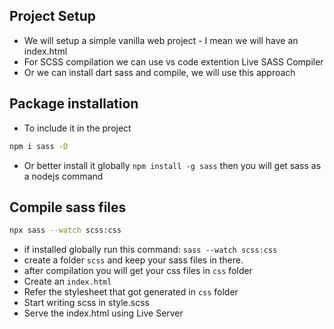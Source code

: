 ## Project Setup
- We will setup a simple vanilla web project - I mean we will have an index.html
- For SCSS compilation we can use vs code extention Live SASS Compiler
- Or we can install dart sass and compile, we will use this approach

## Package installation
- To include it in the project
```sh
npm i sass -D
```
- Or better install it globally `npm install -g sass` then you will get sass as a nodejs command

## Compile sass files
```sh
npx sass --watch scss:css
```
- if installed globally run this command: `sass --watch scss:css` 
- create a folder `scss` and keep your sass files in there.
- after compilation you will get your css files in `css` folder
- Create an `index.html`
- Refer the stylesheet that got generated in `css` folder
- Start writing scss in style.scss
- Serve the index.html using Live Server
